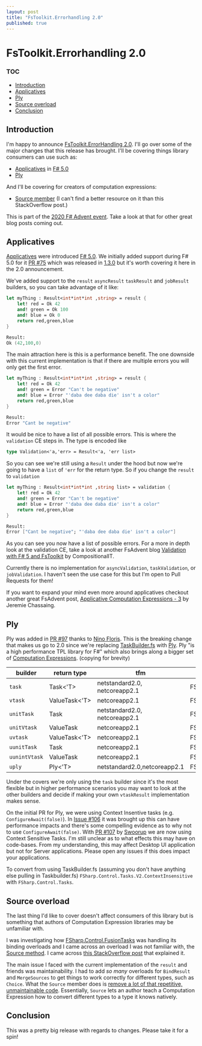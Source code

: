 ```yaml
---
layout: post
title: "FsToolkit.Errorhandling 2.0"
published: true
---
```


# FsToolkit.Errorhandling 2.0

### TOC

- [Introduction](#Introduction)
- [Applicatives](#Applicatives)
- [Ply](#Ply)
- [Source overload](#Source-overload)
- [Conclusion](#Conclusion)

## Introduction

I'm happy to announce [FsToolkit.ErrorHandling 2.0](https://github.com/demystifyfp/FsToolkit.ErrorHandling/releases/tag/2.0.0).  I'll go over some of the major changes that this release has brought. I'll be covering things library consumers can use such as:
  - [Applicatives](https://devblogs.microsoft.com/dotnet/announcing-f-5/#applicative-computation-expressions) in [F# 5.0](https://devblogs.microsoft.com/dotnet/announcing-f-5/)
  - [Ply](https://github.com/crowded/ply)

And I'll be covering for creators of computation expressions:
  - [Source member](https://stackoverflow.com/questions/35286541/why-would-you-use-builder-source-in-a-custom-computation-expression-builder) (I can't find a better resource on it than this StackOverflow post.)

This is part of the [2020 F# Advent event](https://sergeytihon.com/2020/10/22/f-advent-calendar-in-english-2020/).  Take a look at that for other great blog posts coming out.

## Applicatives

[Applicatives](https://devblogs.microsoft.com/dotnet/announcing-f-5/#applicative-computation-expressions) were introduced [F# 5.0](https://devblogs.microsoft.com/dotnet/announcing-f-5/). We initially added support during F# 5.0 for it [PR #75](https://github.com/demystifyfp/FsToolkit.ErrorHandling/pull/75) which was released in [1.3.0](https://github.com/demystifyfp/FsToolkit.ErrorHandling/releases/tag/1.3.0) but it's worth covering it here in the 2.0 announcement.  

We've added support to the `result` `asyncResult` `taskResult` and `jobResult` builders, so you can take advantage of it like:

```fsharp
let myThing : Result<int*int*int ,string> = result {
    let! red = Ok 42
    and! green = Ok 100
    and! blue = Ok 0
    return red,green,blue
}

Result: 
Ok (42,100,0)
```

The main attraction here is this is a performance benefit. The one downside with this current implementation is that if there are multiple errors you will only get the first error.

```fsharp
let myThing : Result<int*int*int ,string> = result {
    let! red = Ok 42
    and! green = Error "Can't be negative"
    and! blue = Error "'daba dee daba die' isn't a color"
    return red,green,blue
}

Result:
Error "Cant be negative"
```

It would be nice to have a list of all possible errors.  This is where the `validation` CE steps in. The type is encoded like

```fsharp
type Validation<'a,'err> = Result<'a, 'err list>
```

So you can see we're still using a `Result` under the hood but now we're going to have a `list` of `'err` for the return type. So if you change the `result` to `validation`

```fsharp
let myThing : Result<int*int*int ,string list> = validation {
    let! red = Ok 42
    and! green = Error "Can't be negative"
    and! blue = Error "'daba dee daba die' isn't a color"
    return red,green,blue
}

Result:
Error ["Cant be negative"; "'daba dee daba die' isn't a color"]
```

As you can see you now have a list of possible errors.  For a more in depth look at the validation CE, take a look at another FsAdvent blog [Validation with F# 5 and FsToolkit](https://www.compositional-it.com/news-blog/validation-with-f-5-and-fstoolkit/) by CompositionalIT.

Currently there is no implementation for `asyncValidation`, `taskValidation`, or `jobValidation`. I haven't seen the use case for this but I'm open to Pull Requests for them!

If you want to expand your mind even more around applicatives checkout another great FsAdvent post, [Applicative Computation Expressions - 3](https://thinkbeforecoding.com/post/2020/12/03/applicative-computation-expressions-3) by Jeremie Chassaing.

## Ply

Ply was added in [PR #97](https://github.com/demystifyfp/FsToolkit.ErrorHandling/pull/97) thanks to [Nino Floris](https://github.com/NinoFloris). This is the breaking change that makes us go to 2.0 since we're replacing [TaskBuilder.fs](https://github.com/rspeele/TaskBuilder.fs) with [Ply](https://github.com/crowded/ply). Ply "is a high performance TPL library for F#" which also brings along a bigger set of [Computation Expressions](https://github.com/crowded/ply#builders). (copying for brevity)


| builder          | return type   | tfm                           | namespace                            |
|---------------|---------------|-------------------------------|--------------------------------------|
| `task`        | Task<'T>      | netstandard2.0, netcoreapp2.1 | FSharp.Control.Tasks.Builders        |
| `vtask`       | ValueTask<'T> | netcoreapp2.1                 | FSharp.Control.Tasks.Builders        |
| `unitTask`    | Task          | netstandard2.0, netcoreapp2.1 | FSharp.Control.Tasks.Builders        |
| `unitVtask`   | ValueTask     | netcoreapp2.1                 | FSharp.Control.Tasks.Builders        |
| `uvtask`      | ValueTask<'T> | netcoreapp2.1                 | FSharp.Control.Tasks.Builders.Unsafe |
| `uunitTask`   | Task          | netcoreapp2.1                 | FSharp.Control.Tasks.Builders.Unsafe |
| `uunintVtask` | ValueTask     | netcoreapp2.1                 | FSharp.Control.Tasks.Builders.Unsafe |
| `uply`        | Ply<'T>       | netstandard2.0,netcoreapp2.1  | FSharp.Control.Tasks.Builders.Unsafe |

Under the covers we're only using the `task` builder since it's the most flexible but in higher performance scenarios you may want to look at the other builders and decide if making your own `vtaskResult` implementation makes sense.

On the initial PR for Ply, we were using Context Insentive tasks (e.g. `ConfigureAwait(false)`). In [Issue #106](https://github.com/demystifyfp/FsToolkit.ErrorHandling/issues/106#issuecomment-728674251) it was brought up this can have performance impacts and there's some compelling evidence as to why not to use `ConfigureAwait(false)`. With [PR #107](https://github.com/demystifyfp/FsToolkit.ErrorHandling/pull/107) by [Swoorup](https://github.com/Swoorup) we are now using Context Sensitive Tasks. I'm still unclear as to what effects this may have on code-bases. From my understanding, this may affect Desktop UI application but not for Server applications.  Please open any issues if this does impact your applications. 

To convert from using TaskBuilder.fs (assuming you don't have anything else pulling in Taskbuilder.fs) `FSharp.Control.Tasks.V2.ContextInsensitive` with `FSharp.Control.Tasks`.

## Source overload

The last thing I'd like to cover doesn't affect consumers of this library but is something that authors of Computation Expression libraries may be unfamiliar with. 

I was investigating how [FSharp.Control.FusionTasks](https://github.com/kekyo/FSharp.Control.FusionTasks) was handling its binding overloads and I came across an overload I was not familiar with, the [Source method](https://github.com/kekyo/FSharp.Control.FusionTasks/blob/master/FSharp.Control.FusionTasks/AsyncExtensions.fs#L194-L210). I came across [this StackOverflow post](https://stackoverflow.com/questions/35286541/why-would-you-use-builder-source-in-a-custom-computation-expression-builder) that explained it.

The main issue I faced with the current implementation of the `result` and friends was maintainability.  I had to add _so many_ overloads for `BindResult` and `MergeSources` to get things to work correctly for different types, such as `Choice`. What the `Source` member does is [remove a lot of that repetitive, unmaintainable code](https://github.com/demystifyfp/FsToolkit.ErrorHandling/pull/83/files). Essentially, `Source` lets an author teach a Computation Expression how to convert different types to a type it knows natively.


## Conclusion

This was a pretty big release with regards to changes.  Please take it for a spin!
